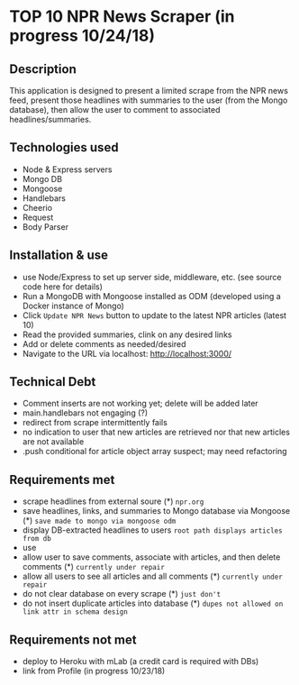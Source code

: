 # TOP 10 NPR News Scraper (in progress 10/24/18)

## Description
This application is designed to present a limited scrape from the NPR news feed, present those headlines with summaries to the user (from the Mongo database), then allow the user to comment to associated headlines/summaries.

## Technologies used
- Node & Express servers
- Mongo DB
- Mongoose
- Handlebars
- Cheerio
- Request
- Body Parser

## Installation & use
- use Node/Express to set up server side, middleware, etc. (see source code here for details)
- Run a MongoDB with Mongoose installed as ODM (developed using a Docker instance of Mongo)
- Click `Update NPR News` button to update to the latest NPR articles (latest 10)
- Read the provided summaries, clink on any desired links
- Add or delete comments as needed/desired
- Navigate to the URL via localhost: <http://localhost:3000/>

## Technical Debt
- Comment inserts are not working yet; delete will be added later
- main.handlebars not engaging (?)
- redirect from scrape intermittently fails
- no indication to user that new articles are retrieved nor that new articles are not available
- .push conditional for article object array suspect; may need refactoring

## Requirements met
- scrape headlines from external soure (*) `npr.org`
- save headlines, links, and summaries to Mongo database via Mongoose (*) `save made to mongo via mongoose odm`
- display DB-extracted headlines to users `root path displays articles from db`
- use 
- allow user to save comments, associate with articles, and then delete comments (*) `currently under repair`
- allow all users to see all articles and all comments (*) `currently under repair `
- do not clear database on every scrape (*) `just don't`
- do not insert duplicate articles into database (*) `dupes not allowed on link attr in schema design`

## Requirements not met
- deploy to Heroku with mLab (a credit card is required with DBs)
- link from Profile (in progress 10/23/18)
